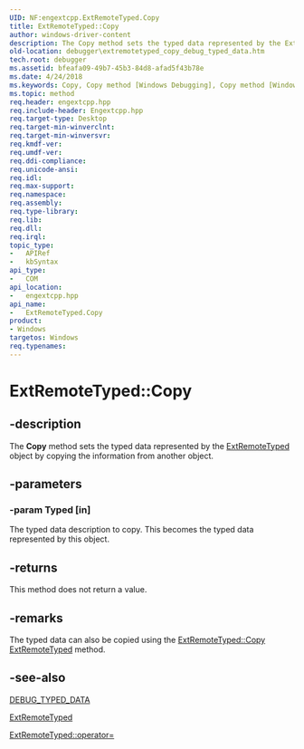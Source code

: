 ```yaml
---
UID: NF:engextcpp.ExtRemoteTyped.Copy
title: ExtRemoteTyped::Copy
author: windows-driver-content
description: The Copy method sets the typed data represented by the ExtRemoteTyped object by copying the information from another object.
old-location: debugger\extremotetyped_copy_debug_typed_data.htm
tech.root: debugger
ms.assetid: bfeafa09-49b7-45b3-84d8-afad5f43b78e
ms.date: 4/24/2018
ms.keywords: Copy, Copy method [Windows Debugging], Copy method [Windows Debugging],ExtRemoteTyped class, ExtRemoteTyped class [Windows Debugging],Copy method, ExtRemoteTyped.Copy, ExtRemoteTyped.Copy(const DEBUG_TYPED_DATA*), ExtRemoteTyped::Copy, debugger.extremotetyped_copy_debug_typed_data
ms.topic: method
req.header: engextcpp.hpp
req.include-header: Engextcpp.hpp
req.target-type: Desktop
req.target-min-winverclnt:
req.target-min-winversvr:
req.kmdf-ver:
req.umdf-ver:
req.ddi-compliance:
req.unicode-ansi:
req.idl:
req.max-support:
req.namespace:
req.assembly:
req.type-library:
req.lib:
req.dll:
req.irql:
topic_type:
-	APIRef
-	kbSyntax
api_type:
-	COM
api_location:
-	engextcpp.hpp
api_name:
-	ExtRemoteTyped.Copy
product:
- Windows
targetos: Windows
req.typenames:
---
```


# ExtRemoteTyped::Copy


## -description


The <b>Copy</b> method sets the typed data represented by the <a href="https://msdn.microsoft.com/library/windows/hardware/ff544162">ExtRemoteTyped</a> object by copying the information from another object.


## -parameters




### -param Typed [in]

The typed data description to copy. This becomes the typed data represented by this object.


## -returns



This method does not return a value.




## -remarks



The typed data can also be copied using the <a href="https://msdn.microsoft.com/7cc91411-3332-4a33-8873-832f71fd3281">ExtRemoteTyped::Copy ExtRemoteTyped</a> method.




## -see-also




<a href="https://msdn.microsoft.com/library/windows/hardware/ff541706">DEBUG_TYPED_DATA</a>



<a href="https://msdn.microsoft.com/library/windows/hardware/ff544162">ExtRemoteTyped</a>



<a href="https://msdn.microsoft.com/f7a63a6a-24fa-4c93-ac2e-c44f7984a2c8">ExtRemoteTyped::operator=</a>
 

 

